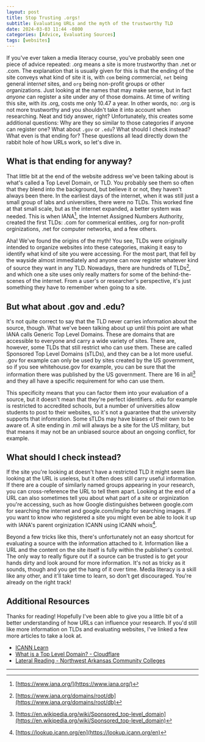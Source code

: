 ```yaml
---
layout: post
title: Stop Trusting .orgs!
subtitle: Evaluating URLs and the myth of the trustworthy TLD
date: 2024-03-03 11:44 -0800
categories: [Advice, Evaluating Sources]
tags: [websites]
---
```


If you've ever taken a media literacy course, you've probably seen one piece of advice repeated: .org means a site is more trustworthy than .net or .com. The explanation that is usually given for this is that the ending of the site conveys what kind of site it is, with `com` being *com*mercial, `net` being general inter*net* sites, and `org` being non-profit groups or other *org*anizations. Just looking at the names that may make sense, but in fact *anyone* can register a site under any of those domains. At time of writing this site, with its .org, costs me only 10.47 a year. In other words, no: .org is not more trustworthy and you shouldn't take it into account when researching. Neat and tidy answer, right? Unfortunately, this creates some additional questions: Why are they so similar to those categories if anyone can register one? What about `.gov` or `.edu`? What should I check instead? What even is that ending for? These questions all lead directly down the rabbit hole of how URLs work, so let's dive in.


## What is that ending for anyway?

That little bit at the end of the website address we've been talking about is what's called a Top Level Domain, or TLD. You probably see them so often that they blend into the background, but believe it or not, they haven't always been there. In the earliest days of the internet, when it was still just a small group of labs and universities, there were no TLDs. This worked fine at that small scale, but as the internet expanded, a better system was needed. This is when IANA[^1], the Internet Assigned Numbers Authority, created the first TLDs: .com for commerical entities, .org for non-profit orginizations, .net for computer networks, and a few others. 

Aha! We've found the origins of the myth! You see, TLDs were originally intended to organize websites into these categories, making it easy to identify what kind of site you were accessing. For the most part, that fell by the wayside almost immediately and anyone can now register whatever kind of source they want in any TLD. Nowadays, there are hundreds of TLDs[^2], and which one a site uses only really matters for some of the behind-the-scenes of the internet. From a user's or researcher's perspective, it's just something they have to remember when going to a site.


## But what about .gov and .edu?

It's not quite correct to say that the TLD never carries information about the source, though. What we've been talking about up until this point are what IANA calls Generic Top Level Domains. These are domains that are accessible to everyone and carry a wide variety of sites. There are, however, some TLDs that still restrict who can use them. These are called Sponsored Top Level Domains (sTLDs), and they can be a lot more useful. .gov for example can only be used by sites created by the US government, so if you see whitehouse.gov for example, you can be sure that the information there was published by the US government. There are 16 in all[^3] and they all have a specific requirement for who can use them.

This specificity means that you can factor them into your evaluation of a source, but it doesn't mean that they're perfect identifiers. .edu for example is restricted to accredited schools, but a number of universities allow students to post to their websites, so it's not a guarantee that the university supports that infomration. Some sTLDs may have biases of their own to be aware of. A site ending in .mil will always be a site for the US military, but that means it may not be an unbiased source about an ongoing conflict, for example.


## What should I check instead?

If the site you're looking at doesn't have a restricted TLD it might seem like looking at the URL is useless, but it often does still carry useful information. If there are a couple of similarly named groups appearing in your research, you can cross-reference the URL to tell them apart. Looking at the end of a URL can also sometimes tell you about what part of a site or orginization you're accessing, such as how Google distinguishes between google.com for searching the internet and google.com/imghp for searching images. If you want to know who registered a site you might even be able to look it up with IANA's parent orginization ICANN using ICANN whois[^4].

Beyond a few tricks like this, there's unfortunately not an easy shortcut for evaluating a source with the information attached to it. Information like a URL and the content on the site itself is fully within the publisher's control. The only way to really figure out if a source can be trusted is to get your hands dirty and look around for more information. It's not as tricky as it sounds, though and you get the hang of it over time. Media literacy is a skill like any other, and it'll take time to learn, so don't get discouraged. You're already on the right track!


## Additional Resources

Thanks for reading! Hopefully I've been able to give you a little bit of a better understanding of how URLs can influence your research. If you'd still like more information on TLDs and evaluating websites, I've linked a few more articles to take a look at.

- [ICANN Learn](https://www.icann.org/en/beginners/courses-and-learning)
- [What is a Top Level Domain? - Cloudflare](https://www.cloudflare.com/learning/dns/top-level-domain/)
- [Lateral Reading - Northwest Arkansas Community Colleges](https://library.nwacc.edu/lateralreading)


---

[^1]: [https://www.iana.org/](https://www.iana.org/)
[^2]: [https://www.iana.org/domains/root/db](https://www.iana.org/domains/root/db)
[^3]: [https://en.wikipedia.org/wiki/Sponsored_top-level_domain](https://en.wikipedia.org/wiki/Sponsored_top-level_domain)
[^4]: [https://lookup.icann.org/en](https://lookup.icann.org/en)
